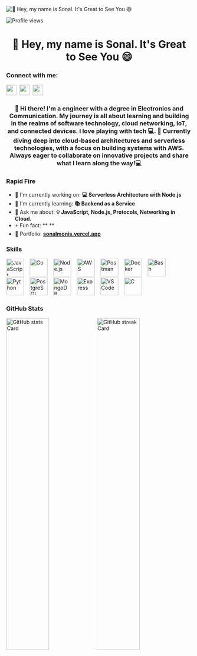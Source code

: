 ![👋 Hey, my name is Sonal. It's Great to See You 😄](https://mir-s3-cdn-cf.behance.net/project_modules/max_1200/79731568097599.5b50bca477735.jpg)

![Profile views](https://komarev.com/ghpvc/?username=sonal-10&label=Profile%20views&color=0e75b6&style=flat)

<div id="toc">
  <ul align="center" style="list-style: none">
    <summary>
      <h1>
        👋 Hey, my name is Sonal. It's Great to See You 😄
      </h1>
    </summary>
  </ul>
</div>

**<h3 align="left">Connect with me:</h3>** 
<p align="left"><a href="https://twitter.com/Sushil__SM" target="_blank"><img src="https://img.shields.io/badge/Twitter-000000?logo=X&logoColor=white" height="28" style="margin-right: 4px"></a> <a href="https://github.com/sonal-10" target="_blank"><img src="https://img.shields.io/badge/GitHub-100000?style=for-the-badge&logo=github&logoColor=white" height="28" style="margin-right: 4px"></a> <a href="https://www.linkedin.com/in/sonal-monis" target="_blank"><img src="https://img.shields.io/badge/LinkedIn-0077B5?style=for-the-badge&logo=linkedin&logoColor=white" height="28" style="margin-right: 4px"></a></p>

 **<h3 align="center">👋 Hi there! I'm a engineer with a degree in Electronics and Communication. My journey is all about learning and building in the realms of software technology, cloud networking, IoT, and connected devices. I love playing with tech 💻.
🚀 Currently diving deep into cloud-based architectures and serverless technologies, with a focus on building  systems with AWS. Always eager to collaborate on innovative projects and share what I learn along the way!💻</h3>**

**<h3 align="left">Rapid Fire</h3>**

- 💼 I'm currently working on: **💻 Serverless Architecture with Node.js**
- 🌱 I'm currently learning: **📚 Backend as a Service**
- 💬 Ask me about: **💡 JavaScript, Node.js, Protocols, Networking in Cloud.**
- ⚡ Fun fact: ** **
- 📂 Portfolio: **<a href="sonalmonis.vercel.app" target="_blank">sonalmonis.vercel.app</a>**

 **<h3 align="left">Skills</h3>**

<p align="left"><img src="https://skillicons.dev/icons?i=javascript" height="48" alt="JavaScript" style="margin-right: 12px"> <img src="https://skillicons.dev/icons?i=go" height="48" alt="Go" style="margin-right: 12px"> <img src="https://skillicons.dev/icons?i=nodejs" height="48" alt="Node.js" style="margin-right: 12px"> <img src="https://skillicons.dev/icons?i=aws" height="48" alt="AWS" style="margin-right: 12px"> <img src="https://skillicons.dev/icons?i=postman" height="48" alt="Postman" style="margin-right: 12px"> <img src="https://skillicons.dev/icons?i=docker" height="48" alt="Docker" style="margin-right: 12px"> <img src="https://skillicons.dev/icons?i=bash" height="48" alt="Bash" style="margin-right: 12px"> <img src="https://skillicons.dev/icons?i=python" height="48" alt="Python" style="margin-right: 12px"> <img src="https://skillicons.dev/icons?i=postgresql" height="48" alt="PostgreSQL" style="margin-right: 12px"> <img src="https://skillicons.dev/icons?i=mongodb" height="48" alt="MongoDB" style="margin-right: 12px"> <img src="https://skillicons.dev/icons?i=express" height="48" alt="Express" style="margin-right: 12px"> <img src="https://skillicons.dev/icons?i=vscode" height="48" alt="VSCode" style="margin-right: 12px"> <img src="https://skillicons.dev/icons?i=c" height="48" alt="C" style="margin-right: 12px"></p>

 **<h3 align="left">GitHub Stats</h3>**

<p align="left">
  <img width="48%" src="https://github-readme-stats.vercel.app/api?username=sonal-10&theme=react&hide_title=false&hide_rank=false&show_icons=false&include_all_commits=false&count_private=true&line_height=23" alt="GitHub stats Card" />
  <img width="48%" src="https://streak-stats.demolab.com/?user=sonal-10&theme=react&hide_border=false&date_format=M+j%5B%2C+Y%5D&mode=daily&hide_total_contributions=false&hide_current_streak=false&hide_longest_streak=false&card_height=200" alt="GitHub streak Card" />
</p>

